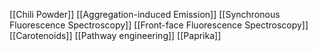 [[Chili Powder]]
[[Aggregation-induced Emission]]
[[Synchronous Fluorescence Spectroscopy]]
[[Front-face Fluorescence Spectroscopy]]
[[Carotenoids]]
[[Pathway engineering]]
[[Paprika]]
